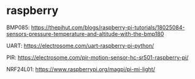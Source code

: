 # raspberry
BMP085: https://thepihut.com/blogs/raspberry-pi-tutorials/18025084-sensors-pressure-temperature-and-altitude-with-the-bmp180

UART: https://electrosome.com/uart-raspberry-pi-python/

PIR: https://electrosome.com/pir-motion-sensor-hc-sr501-raspberry-pi/

NRF24L01: https://www.raspberrypi.org/magpi/pi-mi-light/
